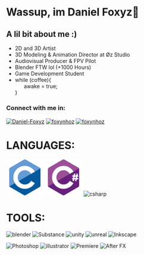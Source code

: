 <h1>Wassup, im Daniel Foxyz🦊<br> </h1> 
<p><h2> A lil bit about me :) </h2></p> 

- 2D and 3D Artist
- 3D Modeling & Animation Director at Øz Studio
- Audiovisual Producer & FPV Pilot
- Blender FTW lol (+1000 Hours)
- Game Development Student
- while (coffee){<br>
  &nbsp;&nbsp;&nbsp;&nbsp;&nbsp;&nbsp;awake = true;<br>
  }


<h3 align="left">Connect with me in:</h3>
  <p align="left">
    <a href="https://www.linkedin.com/in/daniel-foxyz-334720259/" target="blank"><img align="center" src="https://raw.githubusercontent.com/rahuldkjain/github-profile-readme-generator/master/src/images/icons/Social/linked-in-alt.svg" alt="Daniel-Foxyz" height="30" width="40" /></a>
    <a href="https://www.instagram.com/foxynhoz/" target="blank"><img align="center" src="https://raw.githubusercontent.com/rahuldkjain/github-profile-readme-generator/master/src/images/icons/Social/instagram.svg" alt="foxynhoz" height="40" width="40" /></a>
    <a href="t.me/foxynhoz/" ><img align="center" src="https://www.vectorlogo.zone/logos/telegram/telegram-icon.svg" alt="foxynhoz" height="40" width="40" /></a>

<div>
  <h1 >LANGUAGES:</h3>
    <p ><a target="_blank" rel="noreferrer"> <img src="https://raw.githubusercontent.com/devicons/devicon/master/icons/c/c-original.svg" alt="c" width="100" height="100"/> </a>
    <a  target="_blank" rel="noreferrer"> <img src="https://raw.githubusercontent.com/devicons/devicon/master/icons/csharp/csharp-original.svg" alt="csharp" width="100" height="100"/> </a>
    <a  target="_blank" rel="noreferrer"> <img src="https://img.icons8.com/?size=100&id=13441&format=png&color=000000" alt="csharp" width="100" height="100"/> </a> </p>
  <h1 ">TOOLS:</h3>
    <p > <a  target="_blank" rel="noreferrer"> <img src="https://img.icons8.com/?size=100&id=79040&format=png&color=000000" alt="blender" width="100" height="100"/> </a>    
    <a target="_blank" rel="noreferrer"> <img src="https://img.icons8.com/?size=100&id=pKrplEv3lofi&format=png&color=000000" alt="Substance" width="100" height="100"/> </a>
    <a  target="_blank" rel="noreferrer"> <img src="https://img.icons8.com/?size=100&id=55O6KKA9CyIA&format=png&color=000000" alt="unity" width="100" height="100"/> </a> 
    <a  target="_blank" rel="noreferrer"> <img src="https://img.icons8.com/?size=100&id=69503&format=png&color=000000" alt="unreal" width="100" height="100"/> </a> 
    <a  target="_blank" rel="noreferrer"> <img src="https://img.icons8.com/?size=100&id=79087&format=png&color=000000" alt="Inkscape" width="100" height="100"/> </a></p>
    <p > <a  target="_blank" rel="noreferrer"> <img src="https://img.icons8.com/?size=100&id=13677&format=png&color=000000" alt="Photoshop" width="100" height="100"/> </a>
    <a  target="_blank" rel="noreferrer"> <img src="https://img.icons8.com/?size=100&id=hksmgkMI669m&format=png&color=000000" alt="illustrator" width="100" height="100"/> </a>
    <a  target="_blank" rel="noreferrer"> <img src="https://img.icons8.com/?size=100&id=e57Y1CnsOasB&format=png&color=000000" alt="Premiere" width="100" height="100"/> </a>
    <a target="_blank" rel="noreferrer"> <img src="https://img.icons8.com/?size=100&id=108781&format=png&color=000000" alt="After FX" width="100" height="100"/> </a> </p>
  </div>
